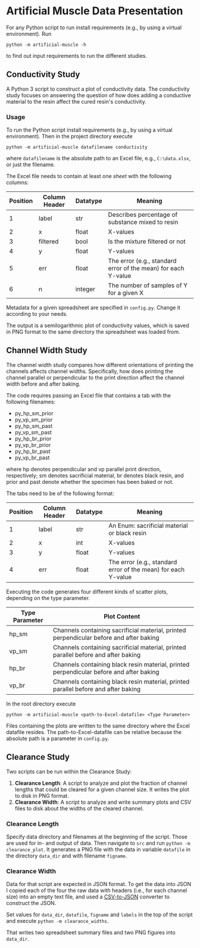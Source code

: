 # Artificial Muscle Data Presentation

For any Python script to run install requirements (e.g., by using a virtual environment). Run 

`python -m artificial-muscle -h`

to find out input requirements to run the different studies.

## Conductivity Study
A Python 3 script to construct a plot of conductivity data. The conductivity study focuses on answering the question of
how does adding a conductive material to the resin affect the cured resin's conductivity.

### Usage
To run the Python script install requirements (e.g., by using a virtual environment). Then in the project directory execute

`python -m artificial-muscle datafilename conductivity`

where `datafilename` is the absolute path to an Excel file, e.g., `C:\data.xlsx`, or just the filename.

The Excel file needs to contain at least one _sheet_ with the following columns:

| Position | Column Header | Datatype | Meaning                                                       |
|----------|---------------|----------|---------------------------------------------------------------|
| 1        | label         | str      | Describes percentage of substance mixed to resin              |
| 2        | x             | float    | X-values                                                      |
| 3        | filtered      | bool     | Is the mixture filtered or not                                |
| 4        | y             | float    | Y-values                                                      |
| 5        | err           | float    | The error (e.g., standard error of the mean) for each Y-value |
| 6        | n             | integer  | The number of samples of Y for a given X                      |

Metadata for a given spreadsheet are specified in `config.py`. Change it according to your needs.

The output is a semilogarithmic plot of conductivity values, which is saved in PNG format to the same directory the spreadsheet was loaded from.

## Channel Width Study
The channel width study compares how different orientations of printing the channels affects channel widths. Specifically,
how does printing the channel parallel or perpendicular to the print direction affect the channel width before and
after baking.

The code requires passing an Excel file that contains a tab with the following filenames:
 * py_hp_sm_prior
 * py_vp_sm_prior
 * py_hp_sm_past
 * py_vp_sm_past
 * py_hp_br_prior
 * py_vp_br_prior
 * py_hp_br_past
 * py_vp_br_past

where hp denotes perpendicular and vp parallel print direction, respectively; sm denotes sacrificial material, br denotes
black resin, and prior and past denote whether the specimen has been baked or not.

The tabs need to be of the following format:

| Position | Column Header | Datatype | Meaning                                                       |
|----------|---------------|----------|---------------------------------------------------------------|
| 1        | label         | str      | An Enum: sacrificial material or black resin                  |
| 2        | x             | int      | X-values                                                      |
| 3        | y             | float    | Y-values                                                      |
| 4        | err           | float    | The error (e.g., standard error of the mean) for each Y-value |

Executing the code generates four different kinds of scatter plots, depending on the type parameter.

| Type Parameter | Plot Content                                                                            |
|----------------|-----------------------------------------------------------------------------------------|
| hp_sm          | Channels containing sacrificial material, printed perpendicular before and after baking |
| vp_sm          | Channels containing sacrificial material, printed parallel before and after baking      |
| hp_br          | Channels containing black resin material, printed perpendicular before and after baking |
| vp_br          | Channels containing black resin material, printed parallel before and after baking      |

In the root directory execute

`python -m artificial-muscle <path-to-Excel-datafile> <Type Parameter>`

Files containing the plots are written to the same directory where the Excel datafile resides. The path-to-Excel-datafile can be relative because the absolute path is a parameter in `config.py`.

## Clearance Study

Two scripts can be run within the Clearance Study:
1. **Clearance Length**: A script to analyze and plot the fraction of channel lengths that could be cleared for a given channel size. It writes the plot to disk in PNG format.
2. **Clearance Width**: A script to analyze and write summary plots and CSV files to disk about the widths of the cleared channel. 

### Clearance Length

Specify data directory and filenames at the beginning of the script. Those are used for in- and output of data. Then navigate to `src` and run `python -m clearance_plot`. It generates a PNG file with the data in variable `datafile` in the directory `data_dir` and with filename `figname`.

### Clearance Width

Data for that script are expected in JSON format. To get the data into JSON I copied each of the four the raw data with headers (i.e., for each channel size) into an empty text file, and used a [CSV-to-JSON](https://csvjson.com/csv2json) converter to construct the JSON.

Set values for `data_dir`, `datafile`, `figname` and `labels` in the top of the script and execute `python -m clearance_widths`.

That writes two spreadsheet summary files and two PNG figures into `data_dir`.


